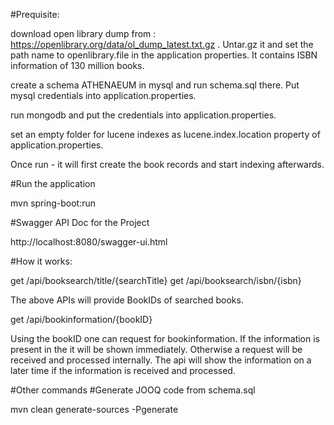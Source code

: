 #Prequisite: 

download open library dump from : https://openlibrary.org/data/ol_dump_latest.txt.gz . Untar.gz it and set the path name to openlibrary.file in the application properties. It contains ISBN information of 130 million books. 

create a schema ATHENAEUM in mysql and run schema.sql there. Put mysql credentials into application.properties. 

run mongodb and put the credentials into application.properties. 

set an empty folder for lucene indexes as lucene.index.location property of application.properties. 

Once run - it will first create the book records and start indexing afterwards. 

#Run the application

mvn spring-boot:run 

#Swagger API Doc for the Project

http://localhost:8080/swagger-ui.html

#How it works:

get /api/booksearch/title/{searchTitle}
get /api/booksearch/isbn/{isbn}

The above APIs will provide BookIDs of searched books. 

get /api/bookinformation/{bookID} 

Using the bookID one can request for bookinformation. If the information is present in the  it will be shown immediately. Otherwise a request will be received and processed internally. The api will show the information on a later time if the information is received and processed. 

#Other commands
#Generate JOOQ code from schema.sql 

mvn clean generate-sources -Pgenerate



